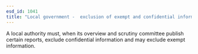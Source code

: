 ```yaml
---
esd_id: 1041
title: "Local government -  exclusion of exempt and confidential information from published reports"
---
```


A local authority must, when its overview and scrutiny committee publish certain reports, exclude confidential information and may exclude exempt information.

